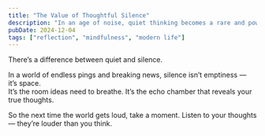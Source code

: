 ```yaml
---
title: "The Value of Thoughtful Silence"
description: "In an age of noise, quiet thinking becomes a rare and powerful act."
pubDate: 2024-12-04
tags: ["reflection", "mindfulness", "modern life"]
---
```


There’s a difference between quiet and silence.

In a world of endless pings and breaking news, silence isn’t emptiness — it’s space.  
It’s the room ideas need to breathe. It’s the echo chamber that reveals your true thoughts.

So the next time the world gets loud, take a moment. Listen to your thoughts — they’re louder than you think.
